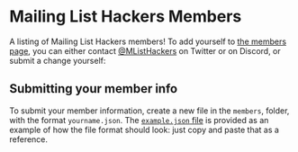 # Mailing List Hackers Members

A listing of Mailing List Hackers members! To add yourself to [the members page](https://mailinglisthackers.com/members), you can either contact [@MListHackers](https://twitter.com/mlisthackers) on Twitter or on Discord, or submit a change yourself:

## Submitting your member info

To submit your member information, create a new file in the `members`, folder, with the format `yourname.json`. The [`example.json` file](https://github.com/signalnerve/mailinglisthackers-members/blob/master/example.json) is provided as an example of how the file format should look: just copy and paste that as a reference.

